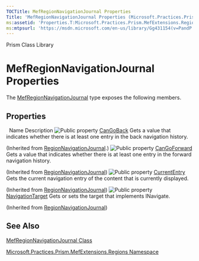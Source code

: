 ```yaml
---
TOCTitle: MefRegionNavigationJournal Properties
Title: 'MefRegionNavigationJournal Properties (Microsoft.Practices.Prism.MefExtensions.Regions)'
ms:assetid: 'Properties.T:Microsoft.Practices.Prism.MefExtensions.Regions.MefRegionNavigationJournal'
ms:mtpsurl: 'https://msdn.microsoft.com/en-us/library/Gg431154(v=PandP.50)'
---
```


Prism Class Library

# MefRegionNavigationJournal Properties

The [MefRegionNavigationJournal](https://msdn.microsoft.com/en-us/library/microsoft.practices.prism.mefextensions.regions.mefregionnavigationjournal(v=pandp.50)) type exposes the following members.

## Properties
 
Name
Description
![](https://msdn.microsoft.com/en-us/Gg431154.pubproperty(en-us,PandP.50).gif "Public property")
[CanGoBack](https://msdn.microsoft.com/en-us/library/microsoft.practices.prism.regions.regionnavigationjournal.cangoback(v=pandp.50))
Gets a value that indicates whether there is at least one entry in the back navigation history.

(Inherited from [RegionNavigationJournal](https://msdn.microsoft.com/en-us/library/microsoft.practices.prism.regions.regionnavigationjournal(v=pandp.50)).)
![](https://msdn.microsoft.com/en-us/Gg431154.pubproperty(en-us,PandP.50).gif "Public property")
[CanGoForward](https://msdn.microsoft.com/en-us/library/microsoft.practices.prism.regions.regionnavigationjournal.cangoforward(v=pandp.50))
Gets a value that indicates whether there is at least one entry in the forward navigation history.

(Inherited from [RegionNavigationJournal](https://msdn.microsoft.com/en-us/library/microsoft.practices.prism.regions.regionnavigationjournal(v=pandp.50)))
![](https://msdn.microsoft.com/en-us/Gg431154.pubproperty(en-us,PandP.50).gif "Public property")
[CurrentEntry](https://msdn.microsoft.com/en-us/library/microsoft.practices.prism.regions.regionnavigationjournal.currententry(v=pandp.50))
Gets the current navigation entry of the content that is currently displayed.

(Inherited from [RegionNavigationJournal](https://msdn.microsoft.com/en-us/library/microsoft.practices.prism.regions.regionnavigationjournal(v=pandp.50)))
![](https://msdn.microsoft.com/en-us/Gg431154.pubproperty(en-us,PandP.50).gif "Public property")
[NavigationTarget](https://msdn.microsoft.com/en-us/library/microsoft.practices.prism.regions.regionnavigationjournal.navigationtarget(v=pandp.50))
Gets or sets the target that implements INavigate.

(Inherited from [RegionNavigationJournal](https://msdn.microsoft.com/en-us/library/microsoft.practices.prism.regions.regionnavigationjournal(v=pandp.50)))

## See Also

[MefRegionNavigationJournal Class](https://msdn.microsoft.com/en-us/library/microsoft.practices.prism.mefextensions.regions.mefregionnavigationjournal(v=pandp.50))

[Microsoft.Practices.Prism.MefExtensions.Regions Namespace](https://msdn.microsoft.com/en-us/library/microsoft.practices.prism.mefextensions.regions(v=pandp.50))
